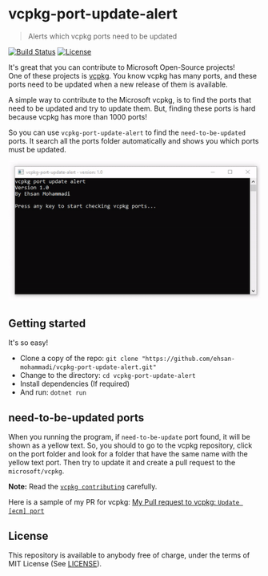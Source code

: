 # vcpkg-port-update-alert

> Alerts which vcpkg ports need to be updated

[![Build Status](https://travis-ci.org/ehsan-mohammadi/vcpkg-port-update-alert.svg?branch=master)](https://travis-ci.org/ehsan-mohammadi/vcpkg-port-update-alert)
[![License](https://img.shields.io/github/license/ehsan-mohammadi/vcpkg-port-update-alert.svg?color=blue&label=License)](../master/LICENSE)

It's great that you can contribute to Microsoft Open-Source projects!
<br/>
One of these projects is [vcpkg](https://github.com/microsoft/vcpkg). You know vcpkg has many ports, and these ports need to be updated when a new release of them is available.

A simple way to contribute to the Microsoft vcpkg, is to find the ports that need to be updated and try to update them. But, finding these ports is hard because vcpkg has more than 1000 ports!

So you can use `vcpkg-port-update-alert` to find the `need-to-be-updated` ports. It search all the ports folder automatically and shows you which ports must be updated.

<p align="center"><img src="https://github.com/ehsan-mohammadi/vcpkg-port-update-alert/blob/master/Images/vcpkg-port-update-alert-gif.gif"/></p>

## Getting started

It's so easy!

- Clone a copy of the repo: `git clone "https://github.com/ehsan-mohammadi/vcpkg-port-update-alert.git"`
- Change to the directory: `cd vcpkg-port-update-alert`
- Install dependencies (If required)
- And run: `dotnet run`

## need-to-be-updated ports

When you running the program, if `need-to-be-update` port found, it will be shown as a yellow text. So, you should to go to the vcpkg repository, click on the port folder and look for a folder that have the same name with the yellow text port. Then try to update it and create a pull request to the `microsoft/vcpkg`.

**Note:** Read the [`vcpkg contributing`](https://github.com/microsoft/vcpkg/blob/master/CONTRIBUTING.md) carefully.

Here is a sample of my PR for vcpkg: [My Pull request to vcpkg: `Update [ecm] port`](https://github.com/microsoft/vcpkg/pull/7457)

## License

This repository is available to anybody free of charge, under the terms of MIT License (See [LICENSE](../master/LICENSE)).
